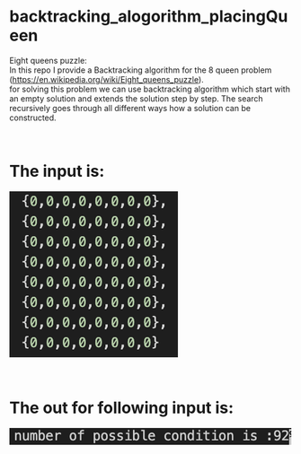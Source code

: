 # backtracking_alogorithm_placingQueen

Eight queens puzzle:<br>
In this repo I provide a Backtracking algorithm for the 8 queen problem (https://en.wikipedia.org/wiki/Eight_queens_puzzle).
<br>
for solving this problem we can use backtracking algorithm which start with an empty solution and extends the solution step by step. The search recursively goes through all different ways how a solution can be constructed.

<br>

# The input is:<br>
![alt text](https://raw.githubusercontent.com/shamohamin/backtracking_alogorithm_placingQueen/master/input.png)

<br>

# The out for following input is:
![alt text](https://raw.githubusercontent.com/shamohamin/backtracking_alogorithm_placingQueen/master/output.png)
